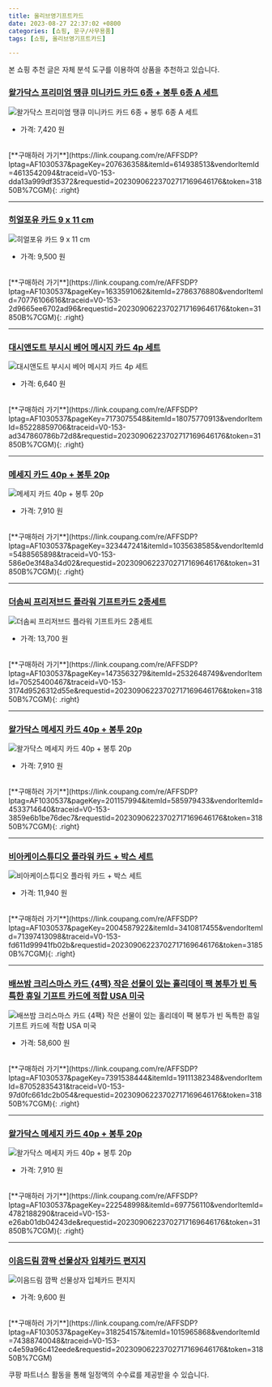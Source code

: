 ```yaml
---
title: 올리브영기프트카드
date: 2023-08-27 22:37:02 +0800
categories: [쇼핑, 문구/사무용품]
tags: [쇼핑, 올리브영기프트카드]

---
```


본 쇼핑 추천 글은 자체 분석 도구를 이용하여 상품을 추천하고 있습니다.
### [왈가닥스 프리미엄 땡큐 미니카드 카드 6종 + 봉투 6종 A 세트](https://link.coupang.com/re/AFFSDP?lptag=AF1030537&pageKey=207636358&itemId=614938513&vendorItemId=4613542094&traceid=V0-153-dda13a999df35372&requestid=20230906223702717169646176&token=31850B%7CGM)
![왈가닥스 프리미엄 땡큐 미니카드 카드 6종 + 봉투 6종 A 세트](https://ads-partners.coupang.com/image1/SYrDENslVraFRnc9ScKBe4A6iF29_pmJOO8Oj3znhdQ_sBpEVdr9UWDZ8XRcTNvM0c1B6O9QEbTZhg71Sqt1uKzff7ADG6AEHghmuiUrTiJXA_MJc4ddhnwwbaQLjYf9tI9TZcGNSoKhwrbZi4GzGhe12OSnUNnsC-3y4PyzYJE5wU6XHmWcyTXwHodHxiEvdOd-vbe71y_n4gNo-2qNj5cgWl1rfzLydqS2dqEqS3TRX7SJGQ7y1QSL_ZzBDzccVKoDdZTUDiNtokhGaw==)
- 가격: 7,420 원
<br>
[**구매하러 가기**](https://link.coupang.com/re/AFFSDP?lptag=AF1030537&pageKey=207636358&itemId=614938513&vendorItemId=4613542094&traceid=V0-153-dda13a999df35372&requestid=20230906223702717169646176&token=31850B%7CGM){: .right}
<br>

---

### [히얼포유 카드 9 x 11 cm](https://link.coupang.com/re/AFFSDP?lptag=AF1030537&pageKey=1633591062&itemId=2786376880&vendorItemId=70776106616&traceid=V0-153-2d9665ee6702ad96&requestid=20230906223702717169646176&token=31850B%7CGM)
![히얼포유 카드 9 x 11 cm](https://ads-partners.coupang.com/image1/s6K7EjptlDMo9aK2s4JJlzHlsSrR37ENEpIzIZas_60Ah_GaBvvtCBWOqItENjyH9wY4hAUb5PXo9qZoKIA1Nh2ECme6UhZMqzLAbGHCz2NdCv7TF6149bizJL_WLgV6voX0NnmqIU4aqrQ8Ed13Lr7v4qELX1oc3MhbG8kcSP98JBcC5k7mQfhknDxft_Bq6jUNbWdnMRi47_ZeCBCHuvfzn1MXFb0qEi35ARCzAljQu50DdY4DiD1nP_O0tr8iksEmsKYJtCdelK_9ZVTd)
- 가격: 9,500 원
<br>
[**구매하러 가기**](https://link.coupang.com/re/AFFSDP?lptag=AF1030537&pageKey=1633591062&itemId=2786376880&vendorItemId=70776106616&traceid=V0-153-2d9665ee6702ad96&requestid=20230906223702717169646176&token=31850B%7CGM){: .right}
<br>

---

### [대시앤도트 부시시 베어 메시지 카드 4p 세트](https://link.coupang.com/re/AFFSDP?lptag=AF1030537&pageKey=7173075548&itemId=18075770913&vendorItemId=85228859706&traceid=V0-153-ad347860786b72d8&requestid=20230906223702717169646176&token=31850B%7CGM)
![대시앤도트 부시시 베어 메시지 카드 4p 세트](https://ads-partners.coupang.com/image1/pcJqteFrMEmr9c9Spc1GV2ZSfDSict1dBGMqk3M8hHQx2Fp5oRjRsYPFI97ELjveNwF1-iBTe6TWEjjTEwqcMq6x8fnrDXlLI9fYfJDwMWrznUfyuFXldjkazlYP6gCm0l23cH-d2O6C3MkXLxW0VQxkQiuAKV4i6n1_ra1ZzhJo_KOCL3N9Xi-gBw8tqz-J2FvnURD9f-vLx_zT57kk4Nx0kp5XNMpvWchw_uyKcP3RAx6CiSCMOKRucekAiQ9Id1ymNn5AcriD)
- 가격: 6,640 원
<br>
[**구매하러 가기**](https://link.coupang.com/re/AFFSDP?lptag=AF1030537&pageKey=7173075548&itemId=18075770913&vendorItemId=85228859706&traceid=V0-153-ad347860786b72d8&requestid=20230906223702717169646176&token=31850B%7CGM){: .right}
<br>

---

### [메세지 카드 40p + 봉투 20p](https://link.coupang.com/re/AFFSDP?lptag=AF1030537&pageKey=323447241&itemId=1035638585&vendorItemId=5488565898&traceid=V0-153-586e0e3f48a34d02&requestid=20230906223702717169646176&token=31850B%7CGM)
![메세지 카드 40p + 봉투 20p](https://ads-partners.coupang.com/image1/CvI16kvDsUszq0p9CkUSObpdyCwouvEJ2B3smI28QTeLI7O5CF-Wu1qlOpa_iAPGYBzOD3QwiI8or_tADcwREQXyQe6ExOf1Z5C66lPjxz85gtAafLBVLFCuZfVDB5WgZow5SG3OiBv-NDxXdXpRnqTvPYCRTLr2qSbWzjiSz6gXhQnWfpEF_BIkx-A3UYD41q67FWNp0YL5XiK2whXVLrV6NcMd6VDZ4GIaeRmWQvMS2xXvHCdN7B9PMcYiDotm_NAKIU1k66CrCFHx0iNK)
- 가격: 7,910 원
<br>
[**구매하러 가기**](https://link.coupang.com/re/AFFSDP?lptag=AF1030537&pageKey=323447241&itemId=1035638585&vendorItemId=5488565898&traceid=V0-153-586e0e3f48a34d02&requestid=20230906223702717169646176&token=31850B%7CGM){: .right}
<br>

---

### [더솜씨 프리저브드 플라워 기프트카드 2종세트](https://link.coupang.com/re/AFFSDP?lptag=AF1030537&pageKey=1473563279&itemId=2532648749&vendorItemId=70525400467&traceid=V0-153-3174d9526312d55e&requestid=20230906223702717169646176&token=31850B%7CGM)
![더솜씨 프리저브드 플라워 기프트카드 2종세트](https://ads-partners.coupang.com/image1/2Z17tTGEbU-4ILgg2e4SAqvgV8eFIFT8OO4eV0lBwGBwTaNAHwnNzsQernN1qoCVz_411EVK834iXeGZF3zJbxLI6xuDUe7EKZHmI881go8-o1ElJaUDRFxqYN5zpDRU_slJ8XtlGbX0qdHjsrVV9rHscZXM0soqnfuyCRW-BNf9ZeJUw88fmLYqKojLyjyLVv236z7rMx3bzPeUSQd95eoKPDlnXPAeLf_njXaqjf7IHYZYSvdrUHHed9ih3RzLyrixPKiHyX-6dgvViVOo)
- 가격: 13,700 원
<br>
[**구매하러 가기**](https://link.coupang.com/re/AFFSDP?lptag=AF1030537&pageKey=1473563279&itemId=2532648749&vendorItemId=70525400467&traceid=V0-153-3174d9526312d55e&requestid=20230906223702717169646176&token=31850B%7CGM){: .right}
<br>

---

### [왈가닥스 메세지 카드 40p + 봉투 20p](https://link.coupang.com/re/AFFSDP?lptag=AF1030537&pageKey=201157994&itemId=585979433&vendorItemId=4533714640&traceid=V0-153-3859e6b1be76dec7&requestid=20230906223702717169646176&token=31850B%7CGM)
![왈가닥스 메세지 카드 40p + 봉투 20p](https://ads-partners.coupang.com/image1/7CNLDWnTvbyCU7g07M7rZ3bCemHtcnflUKpArXKZRs09AELHsDNw9kjsGhpFdwJvSYA_3eTScoLYWpDcyxLKYtDRQVww29ytTaG2pptBJBwDCnKUZY3ejwJWGeJ6fG9xo3Ml9h6YjoOzio18gyJXnXOukidzSYLh9rDDcjjfDVFFnWfR7lKQeyWik6-si2lE3mk3EVnC0_65PWnmfOdQJTHZYXuHzuw0DbQ3Z279on5WLSCGn6gbMGC4SJGh0xts5qLVM6ZiHbcMhIIMRLsH)
- 가격: 7,910 원
<br>
[**구매하러 가기**](https://link.coupang.com/re/AFFSDP?lptag=AF1030537&pageKey=201157994&itemId=585979433&vendorItemId=4533714640&traceid=V0-153-3859e6b1be76dec7&requestid=20230906223702717169646176&token=31850B%7CGM){: .right}
<br>

---

### [비아케이스튜디오 플라워 카드 + 박스 세트](https://link.coupang.com/re/AFFSDP?lptag=AF1030537&pageKey=2004587922&itemId=3410817455&vendorItemId=71397413098&traceid=V0-153-fd611d99941fb02b&requestid=20230906223702717169646176&token=31850B%7CGM)
![비아케이스튜디오 플라워 카드 + 박스 세트](https://ads-partners.coupang.com/image1/QUiAmHOlnUsroedsQeV_l6Xh86KWHhPMrFgd3pr2oMaWl7CLvaglegfYhYmDumL9cGsyu-Io_qliOORYMOio8yQtoPfzo5-T89qbIE2S38d4BO-Gq1FkCnDkvt9NNGHORXldIthBX1iSn2JdR9QNJ1UhRearM-RnnF-ow5E9ZrTdwRonwjuCZOY6PnhqxRnnklWthMruzNFZBtMHQ8KOe3c8rWfFvrMbni8x9btpq_RXN8aVe7uGzDv34kUo7ZYP03bdc7ZC4ginajckEwu_YA==)
- 가격: 11,940 원
<br>
[**구매하러 가기**](https://link.coupang.com/re/AFFSDP?lptag=AF1030537&pageKey=2004587922&itemId=3410817455&vendorItemId=71397413098&traceid=V0-153-fd611d99941fb02b&requestid=20230906223702717169646176&token=31850B%7CGM){: .right}
<br>

---

### [배쓰밤 크리스마스 카드 {4팩} 작은 선물이 있는 홀리데이 팩 봉투가 빈 독특한 휴일 기프트 카드에 적합 USA 미국](https://link.coupang.com/re/AFFSDP?lptag=AF1030537&pageKey=7391538444&itemId=19111382348&vendorItemId=87052835431&traceid=V0-153-97d0fc661dc2b054&requestid=20230906223702717169646176&token=31850B%7CGM)
![배쓰밤 크리스마스 카드 {4팩} 작은 선물이 있는 홀리데이 팩 봉투가 빈 독특한 휴일 기프트 카드에 적합 USA 미국](https://ads-partners.coupang.com/image1/gC-FjSvWGX_Jq__mgNKJLagyaVMD7ydMJCHLkIUzSGfw2jgscor-VhAaQZ_oSUuNyGl9NKUlPKkUGgeENGBjn8F-s8EDH9KYy-IkjCG2uZOpvLJB3qE46I1aO_WI_DPYFuuDs-RH9aheLcsnM-aIm2C2h_Hs3lgU5ox_lmEg6R3wzD3jE-_1Ez2p1nXZ5Xj8G8xAIcmSKGfhLlWPvhsPQ023b9iRTHmmBgqn4KSd63UzFMHH57oMuvfA52qFWgSu2bQi8PAWwjmAz-3qDYVfuR1G2vzmDXuy7MEwzTiDHw==)
- 가격: 58,600 원
<br>
[**구매하러 가기**](https://link.coupang.com/re/AFFSDP?lptag=AF1030537&pageKey=7391538444&itemId=19111382348&vendorItemId=87052835431&traceid=V0-153-97d0fc661dc2b054&requestid=20230906223702717169646176&token=31850B%7CGM){: .right}
<br>

---

### [왈가닥스 메세지 카드 40p + 봉투 20p](https://link.coupang.com/re/AFFSDP?lptag=AF1030537&pageKey=222548998&itemId=697756110&vendorItemId=4782188290&traceid=V0-153-e26ab01db04243de&requestid=20230906223702717169646176&token=31850B%7CGM)
![왈가닥스 메세지 카드 40p + 봉투 20p](https://ads-partners.coupang.com/image1/hjquGxEEk5lFRx-vhs6IfGSXGwyXcOKr8HOyO_UE1ppOzFnIQ_Q9DF-vGKPFeaDxiZ36M3jElib7BogZAPbw-VdAP1pRxEEH_S20m3RE5FDKI32Z06A9JteBg3Pmf1omGMjzmeYcdqk4pRdEKlSSfMTMCIIgd3LlGWVa5Pm8yMhJCY6fnUg_KXtf7xM3EAsV6fAVrX27MYoGY9mHYYa54kbt4qXj57rjU0rhwtpxQMPbZzN480iFXL8T7jVKIQcjjjG7hVX54pYCSB1S6Fs=)
- 가격: 7,910 원
<br>
[**구매하러 가기**](https://link.coupang.com/re/AFFSDP?lptag=AF1030537&pageKey=222548998&itemId=697756110&vendorItemId=4782188290&traceid=V0-153-e26ab01db04243de&requestid=20230906223702717169646176&token=31850B%7CGM){: .right}
<br>

---

### [이음드림 깜짝 선물상자 입체카드 편지지](https://link.coupang.com/re/AFFSDP?lptag=AF1030537&pageKey=318254157&itemId=1015965868&vendorItemId=74388740048&traceid=V0-153-c4e59a96c412eede&requestid=20230906223702717169646176&token=31850B%7CGM)
![이음드림 깜짝 선물상자 입체카드 편지지](https://ads-partners.coupang.com/image1/BQFL0IxbAG5bRVDABYhCw1CTko7Jfyylis7D9MV-8ga0HAkmiTxBfNF2hPAgZ87t6Bjpqv_sGH94CkEc0x01yk1gS0XVYXHZgmYF12IOtLdTrDbwsJ7YouqAKngYhi1PSK9cPgpM_nWx2ob1lPmk9Y3xChPV2Ia3wjBIfkMcN5z_WsQ75X7u0MHipxoTJCjUOexMzIco4RIDLrLGeCOm5j4cXPAJo9vzaudCNx8PNsMi2SpFlT6zXHkQp2WubyehgSXrClmslZ-ZhqyFXdYmQA==)
- 가격: 9,600 원
<br>
[**구매하러 가기**](https://link.coupang.com/re/AFFSDP?lptag=AF1030537&pageKey=318254157&itemId=1015965868&vendorItemId=74388740048&traceid=V0-153-c4e59a96c412eede&requestid=20230906223702717169646176&token=31850B%7CGM)


쿠팡 파트너스 활동을 통해 일정액의 수수료를 제공받을 수 있습니다.
